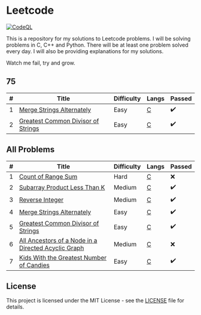# Leetcode

[![CodeQL](https://github.com/mldxo/leetcode/actions/workflows/codeql.yml/badge.svg)](https://github.com/mldxo/leetcode/actions/workflows/codeql.yml)

This is a repository for my solutions to Leetcode problems. I will be solving problems in C, C++ and Python. There will be at least one problem solved every day. I will also be providing explanations for my solutions.

Watch me fail, try and grow.

## 75

| # | Title | Difficulty | Langs | Passed |
|---| ----- | ---------- | -------- | ---- |
| 1 | [Merge Strings Alternately](https://leetcode.com/problems/merge-strings-alternately/) | Easy | [C](merge-strings-alternately/main.c) | ✔️ |
| 2 | [Greatest Common Divisor of Strings](https://leetcode.com/problems/greatest-common-divisor-of-strings/) | Easy | [C](greatest-common-divisor-of-strings/main.c) | ✔️ |

## All Problems

| # | Title | Difficulty | Langs | Passed |
|---| ----- | ---------- | -------- | ---- |
| 1 | [Count of Range Sum](https://leetcode.com/problems/count-of-range-sum/) | Hard | [C](count-of-range-sum/main.c) | ❌ |
| 2 | [Subarray Product Less Than K](https://leetcode.com/problems/subarray-product-less-than-k/) | Medium | [C](subarray-product-less-than-k/main.c) | ✔️ |
| 3 | [Reverse Integer](https://leetcode.com/problems/reverse-integer/) | Medium | [C](reverse-integer/main.c) | ✔️ |
| 4 | [Merge Strings Alternately](https://leetcode.com/problems/merge-strings-alternately/) | Easy | [C](merge-strings-alternately/main.c) | ✔️ |
| 5 | [Greatest Common Divisor of Strings](https://leetcode.com/problems/greatest-common-divisor-of-strings/) | Easy | [C](greatest-common-divisor-of-strings/main.c) | ✔️ |
| 6 | [All Ancestors of a Node in a Directed Acyclic Graph](all-ancestors-of-a-node-in-a-directed-acyclic-graph/) | Medium | [C](all-ancestors-of-a-node-in-a-dag/main.c) | ❌ |
| 7 | [Kids With the Greatest Number of Candies](https://leetcode.com/problems/kids-with-the-greatest-number-of-candies/) | Easy | [C](kids-with-the-greatest-number-of-candies/main.c) | ✔️ |
<!-- This marks table end for mldxo.github.io/leetcode scraper -->

## License

This project is licensed under the MIT License - see the [LICENSE](LICENSE) file for details.
